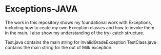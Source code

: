 # Exceptions-JAVA

The work in this repository shows my foundational work with Exceptions, including how to ceate my own Exception classes and how to invoke them in the main. I also show my understanding of the try- catch structure. 

Test.java contains the main string for InvalidGradeException
TestClass.java contains the main string for the out of Milk exception. 
